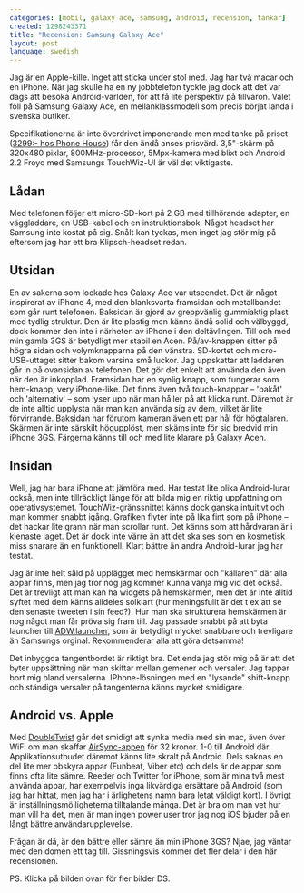 ```yaml
---
categories: [mobil, galaxy ace, samsung, android, recension, tankar]
created: 1298243371
title: "Recension: Samsung Galaxy Ace"
layout: post
language: swedish
---
```

Jag är en Apple-kille. Inget att sticka under stol med. Jag har två macar och en iPhone. När jag skulle ha en ny jobbtelefon tyckte jag dock att det var dags att besöka Android-världen, för att få lite perspektiv på tillvaron. Valet föll på Samsung Galaxy Ace, en mellanklassmodell som precis börjat landa i svenska butiker.

Specifikationerna är inte överdrivet imponerande men med tanke på priset (<a href="http://www.phonehouse.se/Mobiltelefoner/Samsung/Samsung-S5830-Galaxy-Ace">3299:- hos Phone House</a>) får den ändå anses prisvärd. 3,5"-skärm på 320x480 pixlar, 800MHz-processor, 5Mpx-kamera med blixt och Android 2.2 Froyo med Samsungs TouchWiz-UI är väl det viktigaste.

<h2>Lådan</h2>

Med telefonen följer ett micro-SD-kort på 2 GB med tillhörande adapter, en väggladdare, en USB-kabel och en instruktionsbok. Något headset har Samsung inte kostat på sig. Snålt kan tyckas, men inget jag stör mig på eftersom jag har ett bra Klipsch-headset redan.

<h2>Utsidan</h2>   

En av sakerna som lockade hos Galaxy Ace var utseendet. Det är något inspirerat av iPhone 4, med den blanksvarta framsidan och metallbandet som går runt telefonen. Baksidan är gjord av greppvänlig gummiaktig plast med tydlig struktur. Den är lite plastig men känns ändå solid och välbyggd, dock kommer den inte i närheten av iPhone i den deltävlingen. Till och med min gamla 3GS är betydligt mer stabil en Acen. På/av-knappen sitter på högra sidan och volymknapparna på den vänstra. SD-kortet och micro-USB-uttaget sitter bakom varsina små luckor. Jag uppskattar att laddaren går in på ovansidan av telefonen. Det gör det enkelt att använda den även när den är inkopplad. Framsidan har en synlig knapp, som fungerar som hem-knapp, very iPhone-like. Det finns även två touch-knappar – 'bakåt' och 'alternativ' – som lyser upp när man håller på att klicka runt. Däremot är de inte alltid upplysta när man kan använda sig av dem, vilket är lite förvirrande. Baksidan har förutom kameran även ett par hål för högtalaren. Skärmen är inte särskilt högupplöst, men skäms inte för sig bredvid min iPhone 3GS. Färgerna känns till och med lite klarare på Galaxy Acen.

<h2>Insidan</h2>

Well, jag har bara iPhone att jämföra med. Har testat lite olika Android-lurar också, men inte tillräckligt länge för att bilda mig en riktig uppfattning om operativsystemet. TouchWiz-gränssnittet känns dock ganska intuitivt och man kommer snabbt igång. Grafiken flyter inte på lika fint som på iPhone – det hackar lite grann när man scrollar runt. Det känns som att hårdvaran är i klenaste laget. Det är dock inte värre än att det ska ses som en kosmetisk miss snarare än en funktionell. Klart bättre än andra Android-lurar jag har testat.

Jag är inte helt såld på upplägget med hemskärmar och "källaren" där alla appar finns, men jag tror nog jag kommer kunna vänja mig vid det också. Det är trevligt att man kan ha widgets på hemskärmen, men det är inte alltid syftet med dem känns alldeles solklart (hur meningsfullt är det t ex att se den senaste tweeten i sin feed?). Hur man ska strukturera hemskärmen är nog något man får pröva sig fram till. Jag passade snabbt på att byta launcher till <a href="http://jbthemes.com/anderweb/">ADW.launcher</a>, som är betydligt mycket snabbare och trevligare än Samsungs orginal. Rekommenderar alla att göra detsamma!

Det inbyggda tangentbordet är riktigt bra. Det enda jag stör mig på är att det byter uppsättning när man skiftar mellan gemener och versaler. Jag tappar bort mig bland versalerna. IPhone-lösningen med en "lysande" shift-knapp och ständiga versaler på tangenterna känns mycket smidigare.

<h2>Android vs. Apple</h2>

Med <a href="http://www.doubletwist.com/">DoubleTwist</a> går det smidigt att synka media med sin mac, även över WiFi om man skaffar <a href="http://www.doubletwist.com/airsync/">AirSync-appen</a> för 32 kronor. 1-0 till Android där. Applikationsutbudet däremot känns lite skralt på Android. Dels saknas en del lite mer obskyra appar (Funbeat, Viber etc) och dels är de appar som finns ofta lite sämre. Reeder och Twitter for iPhone, som är mina två mest använda appar, har exempelvis inga likvärdiga ersättare på Android (som jag har hittat, men jag har i ärlighetens namn bara letat väldigt kort). I övrigt är inställningsmöjligheterna tilltalande många. Det är bra om man vet hur man vill ha det, men är man ingen power user tror jag nog iOS bjuder på en långt bättre användarupplevelse.

Frågan är då, är den bättre eller sämre än min iPhone 3GS? Njae, jag väntar med den domen ett tag till. Gissningsvis kommer det fler delar i den här recensionen.

PS. Klicka på bilden ovan för fler bilder DS.

